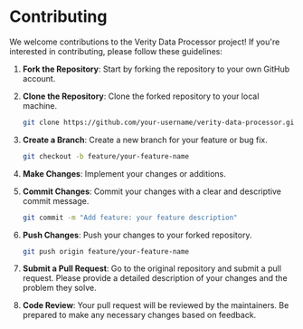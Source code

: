 # Contributing

We welcome contributions to the Verity Data Processor project! If you're interested in contributing, please follow these guidelines:

1. **Fork the Repository**: Start by forking the repository to your own GitHub account.

2. **Clone the Repository**: Clone the forked repository to your local machine.

   ```bash
   git clone https://github.com/your-username/verity-data-processor.git
   ```

3. **Create a Branch**: Create a new branch for your feature or bug fix.

   ```bash
   git checkout -b feature/your-feature-name
   ```

4. **Make Changes**: Implement your changes or additions.

5. **Commit Changes**: Commit your changes with a clear and descriptive commit message.

   ```bash
   git commit -m "Add feature: your feature description"
   ```

6. **Push Changes**: Push your changes to your forked repository.

   ```bash
   git push origin feature/your-feature-name
   ```

7. **Submit a Pull Request**: Go to the original repository and submit a pull request. Please provide a detailed description of your changes and the problem they solve.

8. **Code Review**: Your pull request will be reviewed by the maintainers. Be prepared to make any necessary changes based on feedback.
